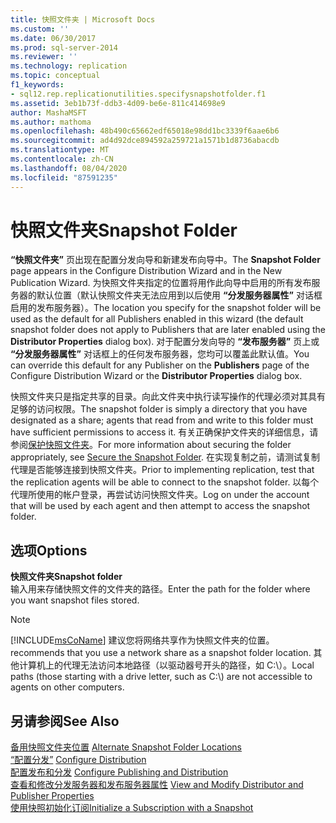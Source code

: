 ```yaml
---
title: 快照文件夹 | Microsoft Docs
ms.custom: ''
ms.date: 06/30/2017
ms.prod: sql-server-2014
ms.reviewer: ''
ms.technology: replication
ms.topic: conceptual
f1_keywords:
- sql12.rep.replicationutilities.specifysnapshotfolder.f1
ms.assetid: 3eb1b73f-ddb3-4d09-be6e-811c414698e9
author: MashaMSFT
ms.author: mathoma
ms.openlocfilehash: 48b490c65662edf65018e98dd1bc3339f6aae6b6
ms.sourcegitcommit: ad4d92dce894592a259721a1571b1d8736abacdb
ms.translationtype: MT
ms.contentlocale: zh-CN
ms.lasthandoff: 08/04/2020
ms.locfileid: "87591235"
---
```

# <a name="snapshot-folder"></a><span data-ttu-id="b13e8-102">快照文件夹</span><span class="sxs-lookup"><span data-stu-id="b13e8-102">Snapshot Folder</span></span>
  <span data-ttu-id="b13e8-103">**“快照文件夹”** 页出现在配置分发向导和新建发布向导中。</span><span class="sxs-lookup"><span data-stu-id="b13e8-103">The **Snapshot Folder** page appears in the Configure Distribution Wizard and in the New Publication Wizard.</span></span> <span data-ttu-id="b13e8-104">为快照文件夹指定的位置将用作此向导中启用的所有发布服务器的默认位置（默认快照文件夹无法应用到以后使用 **“分发服务器属性”** 对话框启用的发布服务器）。</span><span class="sxs-lookup"><span data-stu-id="b13e8-104">The location you specify for the snapshot folder will be used as the default for all Publishers enabled in this wizard (the default snapshot folder does not apply to Publishers that are later enabled using the **Distributor Properties** dialog box).</span></span> <span data-ttu-id="b13e8-105">对于配置分发向导的 **“发布服务器”** 页上或 **“分发服务器属性”** 对话框上的任何发布服务器，您均可以覆盖此默认值。</span><span class="sxs-lookup"><span data-stu-id="b13e8-105">You can override this default for any Publisher on the **Publishers** page of the Configure Distribution Wizard or the **Distributor Properties** dialog box.</span></span>  
  
 <span data-ttu-id="b13e8-106">快照文件夹只是指定共享的目录。向此文件夹中执行读写操作的代理必须对其具有足够的访问权限。</span><span class="sxs-lookup"><span data-stu-id="b13e8-106">The snapshot folder is simply a directory that you have designated as a share; agents that read from and write to this folder must have sufficient permissions to access it.</span></span> <span data-ttu-id="b13e8-107">有关正确保护文件夹的详细信息，请参阅[保护快照文件夹](security/secure-the-snapshot-folder.md)。</span><span class="sxs-lookup"><span data-stu-id="b13e8-107">For more information about securing the folder appropriately, see [Secure the Snapshot Folder](security/secure-the-snapshot-folder.md).</span></span> <span data-ttu-id="b13e8-108">在实现复制之前，请测试复制代理是否能够连接到快照文件夹。</span><span class="sxs-lookup"><span data-stu-id="b13e8-108">Prior to implementing replication, test that the replication agents will be able to connect to the snapshot folder.</span></span> <span data-ttu-id="b13e8-109">以每个代理所使用的帐户登录，再尝试访问快照文件夹。</span><span class="sxs-lookup"><span data-stu-id="b13e8-109">Log on under the account that will be used by each agent and then attempt to access the snapshot folder.</span></span>  
  
## <a name="options"></a><span data-ttu-id="b13e8-110">选项</span><span class="sxs-lookup"><span data-stu-id="b13e8-110">Options</span></span>  
 <span data-ttu-id="b13e8-111">**快照文件夹**</span><span class="sxs-lookup"><span data-stu-id="b13e8-111">**Snapshot folder**</span></span>  
 <span data-ttu-id="b13e8-112">输入用来存储快照文件的文件夹的路径。</span><span class="sxs-lookup"><span data-stu-id="b13e8-112">Enter the path for the folder where you want snapshot files stored.</span></span>  
  
> [!NOTE]  
>  [!INCLUDE[msCoName](../../includes/msconame-md.md)] <span data-ttu-id="b13e8-113">建议您将网络共享作为快照文件夹的位置。</span><span class="sxs-lookup"><span data-stu-id="b13e8-113">recommends that you use a network share as a snapshot folder location.</span></span> <span data-ttu-id="b13e8-114">其他计算机上的代理无法访问本地路径（以驱动器号开头的路径，如 C:\\）。</span><span class="sxs-lookup"><span data-stu-id="b13e8-114">Local paths (those starting with a drive letter, such as C:\\) are not accessible to agents on other computers.</span></span>  
  
## <a name="see-also"></a><span data-ttu-id="b13e8-115">另请参阅</span><span class="sxs-lookup"><span data-stu-id="b13e8-115">See Also</span></span>  
 <span data-ttu-id="b13e8-116">[备用快照文件夹位置](alternate-snapshot-folder-locations.md) </span><span class="sxs-lookup"><span data-stu-id="b13e8-116">[Alternate Snapshot Folder Locations](alternate-snapshot-folder-locations.md) </span></span>  
 <span data-ttu-id="b13e8-117">[“配置分发”](configure-distribution.md) </span><span class="sxs-lookup"><span data-stu-id="b13e8-117">[Configure Distribution](configure-distribution.md) </span></span>  
 <span data-ttu-id="b13e8-118">[配置发布和分发](configure-publishing-and-distribution.md) </span><span class="sxs-lookup"><span data-stu-id="b13e8-118">[Configure Publishing and Distribution](configure-publishing-and-distribution.md) </span></span>  
 <span data-ttu-id="b13e8-119">[查看和修改分发服务器和发布服务器属性](view-and-modify-distributor-and-publisher-properties.md) </span><span class="sxs-lookup"><span data-stu-id="b13e8-119">[View and Modify Distributor and Publisher Properties](view-and-modify-distributor-and-publisher-properties.md) </span></span>  
 [<span data-ttu-id="b13e8-120">使用快照初始化订阅</span><span class="sxs-lookup"><span data-stu-id="b13e8-120">Initialize a Subscription with a Snapshot</span></span>](initialize-a-subscription-with-a-snapshot.md)  
  
  

